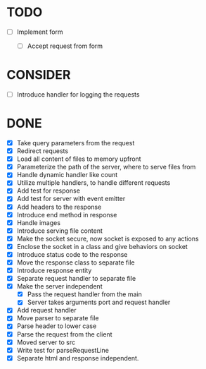 # TODO

  - [ ] Implement form 
    - [ ] Accept request from form


# CONSIDER

  - [ ] Introduce handler for logging the requests


# DONE

  - [x] Take query parameters from the request
  - [x] Redirect requests
  - [x] Load all content of files to memory upfront
  - [x] Parameterize the path of the server, where to serve files from
  - [x] Handle dynamic handler like count
  - [x] Utilize multiple handlers, to handle different requests
  - [x] Add test for response
  - [x] Add test for server with event emitter
  - [x] Add headers to the response
  - [x] Introduce end method in response
  - [x] Handle images 
  - [x] Introduce serving file content
  - [x] Make the socket secure, now socket is exposed to any actions
  - [x] Enclose the socket in a class and give behaviors on socket
  - [x] Introduce status code to the response
  - [x] Move the response class to separate file
  - [x] Introduce response entity
  - [x] Separate request handler to separate file
  - [x] Make the server independent
    - [x] Pass the request handler from the main
    - [x] Server takes arguments port and request handler
  - [x] Add request handler
  - [x] Move parser to separate file
  - [x] Parse header to lower case
  - [x] Parse the request from the client
  - [x] Moved server to src
  - [x] Write test for parseRequestLine
  - [x] Separate html and response independent.
